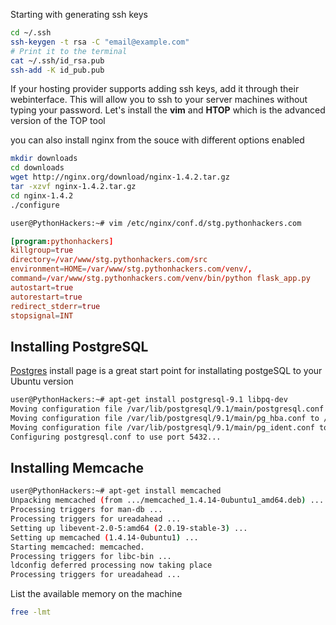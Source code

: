 Starting with generating ssh keys

```bash
cd ~/.ssh
ssh-keygen -t rsa -C "email@example.com"
# Print it to the terminal
cat ~/.ssh/id_rsa.pub
ssh-add -K id_pub.pub
```

If your hosting provider supports adding ssh keys, add it through their webinterface. This will allow you to ssh to your server machines without typing your password.
Let's install the **vim** and **HTOP** which is the advanced version of the TOP tool

you can also install nginx from the souce with different options enabled

```bash
mkdir downloads
cd downloads
wget http://nginx.org/download/nginx-1.4.2.tar.gz
tar -xzvf nginx-1.4.2.tar.gz
cd nginx-1.4.2
./configure
```


```bash
user@PythonHackers:~# vim /etc/nginx/conf.d/stg.pythonhackers.com
```


```conf
[program:pythonhackers]
killgroup=true
directory=/var/www/stg.pythonhackers.com/src
environment=HOME=/var/www/stg.pythonhackers.com/venv/,
command=/var/www/stg.pythonhackers.com/venv/bin/python flask_app.py
autostart=true
autorestart=true
redirect_stderr=true
stopsignal=INT
```


## Installing PostgreSQL

[Postgres](http://www.postgresql.org/download/linux/ubuntu/) install page is a great start point for installating postgeSQL to your Ubuntu version

```bash
user@PythonHackers:~# apt-get install postgresql-9.1 libpq-dev
Moving configuration file /var/lib/postgresql/9.1/main/postgresql.conf to /etc/postgresql/9.1/main...
Moving configuration file /var/lib/postgresql/9.1/main/pg_hba.conf to /etc/postgresql/9.1/main...
Moving configuration file /var/lib/postgresql/9.1/main/pg_ident.conf to /etc/postgresql/9.1/main...
Configuring postgresql.conf to use port 5432...
```

## Installing Memcache

```bash
user@PythonHackers:~# apt-get install memcached
Unpacking memcached (from .../memcached_1.4.14-0ubuntu1_amd64.deb) ...
Processing triggers for man-db ...
Processing triggers for ureadahead ...
Setting up libevent-2.0-5:amd64 (2.0.19-stable-3) ...
Setting up memcached (1.4.14-0ubuntu1) ...
Starting memcached: memcached.
Processing triggers for libc-bin ...
ldconfig deferred processing now taking place
Processing triggers for ureadahead ...
```

List the available memory on the machine

```bash
free -lmt
```